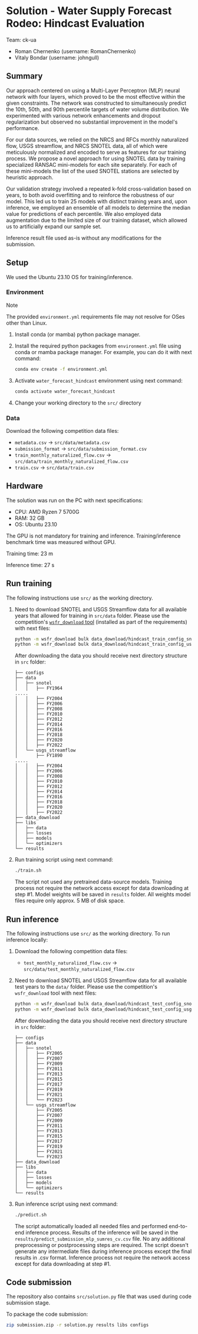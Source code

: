 # Solution - Water Supply Forecast Rodeo: Hindcast Evaluation

Team: ck-ua

- Roman Chernenko (username: RomanChernenko)
- Vitaly Bondar (username: johngull)

## Summary

Our approach centered on using a Multi-Layer Perceptron (MLP) neural network
with four layers, which proved to be the most effective within the given
constraints.
The network was constructed to simultaneously predict the 10th, 50th, and 90th
percentile targets of water volume distribution. We experimented with various
network enhancements and dropout regularization but observed no substantial
improvement in the model's performance.

For our data sources, we relied on the NRCS and RFCs monthly naturalized flow,
USGS streamflow, and NRCS SNOTEL data, all of which were meticulously normalized
and encoded to serve as features for our training process. We propose a novel
approach for using SNOTEL data by training specialized RANSAC mini-models for
each site separately. For each of these mini-models the list of the used SNOTEL
stations are selected by heuristic approach.

Our validation strategy involved a repeated k-fold cross-validation based on
years, to both avoid overfitting and to reinforce the robustness of our model.
This led us to train 25 models with distinct training years and, upon inference,
we employed an ensemble of all models to determine the median value for
predictions of each percentile. We also employed data augmentation due to the
limited size of our training dataset, which allowed us to artificially expand
our sample set.

Inference result file used as-is without any modifications for the submission.

## Setup

We used the Ubuntu 23.10 OS for training/inference.

### Environment

> [!NOTE]
> The provided `environment.yml` requirements file may not resolve for OSes other than Linux.

1. Install conda (or mamba) python package manager.
2. Install the required python packages from `environment.yml` file using conda or mamba package manager.
For example, you can do it with next command:

    ```bash
    conda env create -f environment.yml
    ```
4. Activate `water_forecast_hindcast` environment using next command:

    ```bash
    conda activate water_forecast_hindcast
    ```
5. Change your working directory to the `src/` directory

### Data

Download the following competition data files:

- `metadata.csv` -> `src/data/metadata.csv`
- `submission_format` -> `src/data/submission_format.csv`
- `train_monthly_naturalized_flow.csv` -> `src/data/train_monthly_naturalized_flow.csv`
- `train.csv` -> `src/data/train.csv`

## Hardware

The solution was run on the PC with next specifications:

- CPU: AMD Ryzen 7 5700G
- RAM: 32 GB
- OS: Ubuntu 23.10

The GPU is not mandatory for training and inference.
Training/inference benchmark time was measured without GPU.

Training time: 23 m

Inference time: 27 s

## Run training

The following instructions use `src/` as the working directory.

1. Need to download SNOTEL and USGS Streamflow data for all available years that
allowed for training in `src/data` folder. Please use the competition's [`wsfr_download` tool](https://github.com/drivendataorg/water-supply-forecast-rodeo-runtime?tab=readme-ov-file#data-download) (installed as part of the requirements) with next files:

    ```bash
    python -m wsfr_download bulk data_download/hindcast_train_config_snotel.yml
    python -m wsfr_download bulk data_download/hindcast_train_config_usgs_streamflow.yml
    ```

    After downloading the data you should receive next directory structure in `src` folder:

    ```
    ├── configs
    ├── data
    │   ├── snotel
    │   │   ├── FY1964
    .....
    │   │   ├── FY2004
    │   │   ├── FY2006
    │   │   ├── FY2008
    │   │   ├── FY2010
    │   │   ├── FY2012
    │   │   ├── FY2014
    │   │   ├── FY2016
    │   │   ├── FY2018
    │   │   ├── FY2020
    │   │   ├── FY2022
    │   └── usgs_streamflow
    │       ├── FY1890
    .....
    │   │   ├── FY2004
    │   │   ├── FY2006
    │   │   ├── FY2008
    │   │   ├── FY2010
    │   │   ├── FY2012
    │   │   ├── FY2014
    │   │   ├── FY2016
    │   │   ├── FY2018
    │   │   ├── FY2020
    │   │   ├── FY2022
    ├── data_download
    ├── libs
    │   ├── data
    │   ├── losses
    │   ├── models
    │   └── optimizers
    └── results
    ```

2. Run training script using next command:

    ```bash
    ./train.sh
    ```

    The script not used any pretrained data-source models.
    Training process not require the network access except for data downloading at step #1.
    Model weights will be saved in `results` folder.
    All weights model files require only approx. 5 MB of disk space.

## Run inference

The following instructions use `src/` as the working directory. To run inference locally:

1. Download the following competition data files:

    - `test_monthly_naturalized_flow.csv` -> `src/data/test_monthly_naturalized_flow.csv`


2. Need to download SNOTEL and USGS Streamflow data for all available test years to the `data/` folder.
Please use the competition's `wsfr_download` tool with next files:

    ```bash
    python -m wsfr_download bulk data_download/hindcast_test_config_snotel.yml
    python -m wsfr_download bulk data_download/hindcast_test_config_usgs_streamflow.yml
    ```

    After downloading the data you should receive next directory structure in `src` folder:

    ```
    ├── configs
    ├── data
    │   ├── snotel
    │   │   ├── FY2005
    │   │   ├── FY2007
    │   │   ├── FY2009
    │   │   ├── FY2011
    │   │   ├── FY2013
    │   │   ├── FY2015
    │   │   ├── FY2017
    │   │   ├── FY2019
    │   │   ├── FY2021
    │   │   └── FY2023
    │   └── usgs_streamflow
    │       ├── FY2005
    │       ├── FY2007
    │       ├── FY2009
    │       ├── FY2011
    │       ├── FY2013
    │       ├── FY2015
    │       ├── FY2017
    │       ├── FY2019
    │       ├── FY2021
    │       └── FY2023
    ├── data_download
    ├── libs
    │   ├── data
    │   ├── losses
    │   ├── models
    │   └── optimizers
    └── results
    ```

3. Run inference script using next command:

    ```bash
    ./predict.sh
    ```

    The script automatically loaded all needed files and performed end-to-end inference process.
    Results of the inference will be saved in the `results/predict_submission_mlp_sumres_cv.csv` file.
    No any additional preprocessing or postprocessing steps are required.
    The script doesn't generate any intermediate files during inference process except the final results in .csv format.
    Inference process not require the network access except for data downloading at step #1.

## Code submission

The repository also contains `src/solution.py` file that was used during code submission stage.

To package the code submission:

```bash
zip submission.zip -r solution.py results libs configs
```
